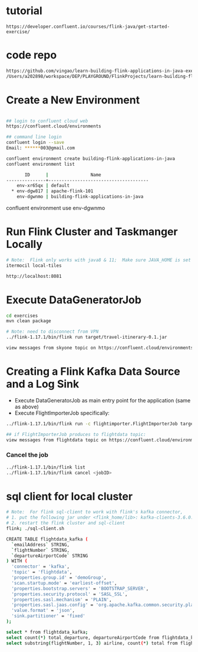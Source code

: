 # tutorial
`
https://developer.confluent.io/courses/flink-java/get-started-exercise/
`

# code repo
```bash
https://github.com/vingao/learn-building-flink-applications-in-java-exercises
/Users/a202898/workspace/DEP/PLAYGROUND/FlinkProjects/learn-building-flink-applications-in-java-exercises
```

# Create a New Environment
```bash

## login to confluent cloud web
https://confluent.cloud/environments

## command line login
confluent login --save
Email: ******003@gmail.com

confluent environment create building-flink-applications-in-java
confluent environment list
```
```bash
       ID      |                Name                  
---------------+--------------------------------------
    env-xr65qx | default                              
  * env-dgw817 | apache-flink-101                     
    env-dgwnmo | building-flink-applications-in-java  
```
confluent environment use env-dgwnmo

# Run Flink Cluster and Taskmanger Locally
```bash
# Note:  Flink only works with java8 & 11;  Make sure JAVA_HOME is set to java 11 before running the following:
itermocil local-tiles

http://localhost:8081
```

# Execute DataGeneratorJob 
```bash
cd exercises
mvn clean package

# Note: need to disconnect from VPN
../flink-1.17.1/bin/flink run target/travel-itinerary-0.1.jar

view messages from skyone topic on https://confluent.cloud/environments/env-dgwnmo/clusters/lkc-r020op/topics/skyone/message-viewer
```

# Creating a Flink Kafka Data Source and a Log Sink
- Execute DataGeneratorJob as main entry point for the application (same as above) 
- Execute FlightImporterJob specifically:  
```bash
../flink-1.17.1/bin/flink run -c flightimporter.FlightImporterJob target/travel-itinerary-0.1.jar

## if FlightImporterJob produces to flightdata topic:
view messages from flightdata topic on https://confluent.cloud/environments/env-dgwnmo/clusters/lkc-r020op/topics/flightdata/message-viewer
```

### Cancel the job
```bash
../flink-1.17.1/bin/flink list
../flink-1.17.1/bin/flink cancel <jobID>
```

# sql client for local cluster
```bash
# Note:  For flink sql-client to work with flink's kafka connector, 
# 1. put the following jar under <flink_home/lib>: kafka-clients-3.6.0.jar and flink-sql-connector-kafka-1.17.1.jar
# 2. restart the flink cluster and sql-client
flink; ./sql-client.sh

CREATE TABLE flightdata_kafka (
  `emailAddress` STRING,
  `flightNumber` STRING,
  `departureAirportCode` STRING
) WITH (
  'connector' = 'kafka',
  'topic' = 'flightdata',
  'properties.group.id' = 'demoGroup',
  'scan.startup.mode' = 'earliest-offset',
  'properties.bootstrap.servers' = 'BOOTSTRAP_SERVER',
  'properties.security.protocol' = 'SASL_SSL',
  'properties.sasl.mechanism' = 'PLAIN',
  'properties.sasl.jaas.config' = 'org.apache.kafka.common.security.plain.PlainLoginModule required username="API_KEY" password="API_SECRET";',
  'value.format' = 'json',
  'sink.partitioner' = 'fixed'
);

select * from flightdata_kafka;
select count(*) total_departure, departureAirportCode from flightdata_kafka group by departureAirportCode;
select substring(flightNumber, 1, 3) airline, count(*) total from flightdata_kafka group by substring(flightNumber, 1, 3);
```